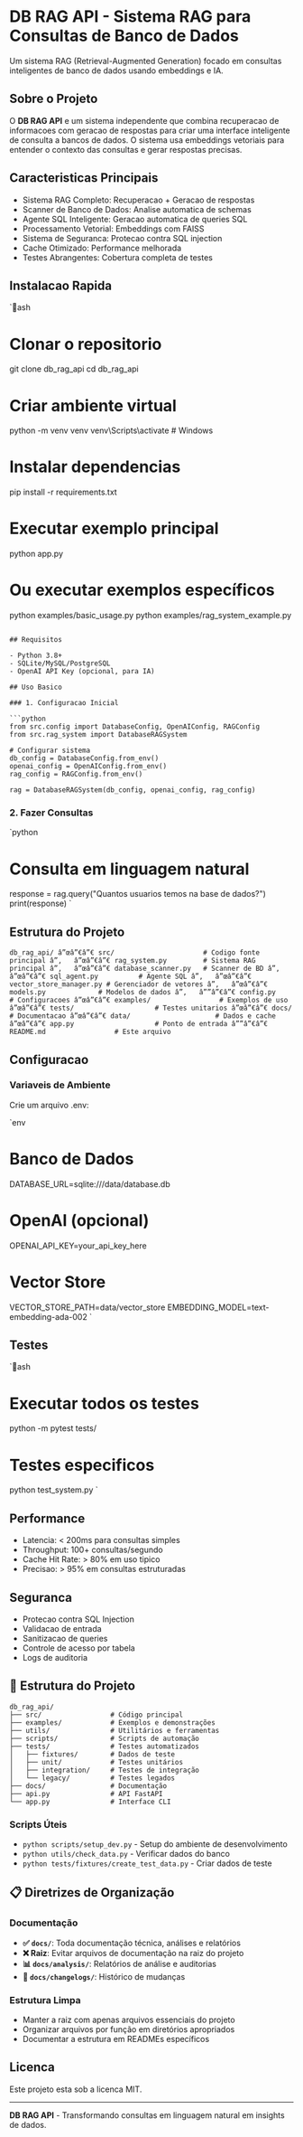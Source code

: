 ﻿# DB RAG API - Sistema RAG para Consultas de Banco de Dados

Um sistema RAG (Retrieval-Augmented Generation) focado em consultas inteligentes de banco de dados usando embeddings e IA.

## Sobre o Projeto

O **DB RAG API** e um sistema independente que combina recuperacao de informacoes com geracao de respostas para criar uma interface inteligente de consulta a bancos de dados. O sistema usa embeddings vetoriais para entender o contexto das consultas e gerar respostas precisas.

## Caracteristicas Principais

- Sistema RAG Completo: Recuperacao + Geracao de respostas
- Scanner de Banco de Dados: Analise automatica de schemas
- Agente SQL Inteligente: Geracao automatica de queries SQL
- Processamento Vetorial: Embeddings com FAISS
- Sistema de Seguranca: Protecao contra SQL injection
- Cache Otimizado: Performance melhorada
- Testes Abrangentes: Cobertura completa de testes

## Instalacao Rapida

`ash
# Clonar o repositorio
git clone <seu-repo-url> db_rag_api
cd db_rag_api

# Criar ambiente virtual
python -m venv venv
venv\Scripts\activate  # Windows

# Instalar dependencias
pip install -r requirements.txt

# Executar exemplo principal
python app.py

# Ou executar exemplos específicos
python examples/basic_usage.py
python examples/rag_system_example.py
```

## Requisitos

- Python 3.8+
- SQLite/MySQL/PostgreSQL
- OpenAI API Key (opcional, para IA)

## Uso Basico

### 1. Configuracao Inicial

```python
from src.config import DatabaseConfig, OpenAIConfig, RAGConfig
from src.rag_system import DatabaseRAGSystem

# Configurar sistema
db_config = DatabaseConfig.from_env()
openai_config = OpenAIConfig.from_env()
rag_config = RAGConfig.from_env()

rag = DatabaseRAGSystem(db_config, openai_config, rag_config)
```

### 2. Fazer Consultas

`python
# Consulta em linguagem natural
response = rag.query("Quantos usuarios temos na base de dados?")
print(response)
`

## Estrutura do Projeto

`
db_rag_api/
â”œâ”€â”€ src/                      # Codigo fonte principal
â”‚   â”œâ”€â”€ rag_system.py         # Sistema RAG principal
â”‚   â”œâ”€â”€ database_scanner.py   # Scanner de BD
â”‚   â”œâ”€â”€ sql_agent.py          # Agente SQL
â”‚   â”œâ”€â”€ vector_store_manager.py # Gerenciador de vetores
â”‚   â”œâ”€â”€ models.py             # Modelos de dados
â”‚   â””â”€â”€ config.py             # Configuracoes
â”œâ”€â”€ examples/                 # Exemplos de uso
â”œâ”€â”€ tests/                    # Testes unitarios
â”œâ”€â”€ docs/                     # Documentacao
â”œâ”€â”€ data/                     # Dados e cache
â”œâ”€â”€ app.py                    # Ponto de entrada
â””â”€â”€ README.md                 # Este arquivo
`

## Configuracao

### Variaveis de Ambiente

Crie um arquivo .env:

`env
# Banco de Dados
DATABASE_URL=sqlite:///data/database.db

# OpenAI (opcional)
OPENAI_API_KEY=your_api_key_here

# Vector Store
VECTOR_STORE_PATH=data/vector_store
EMBEDDING_MODEL=text-embedding-ada-002
`

## Testes

`ash
# Executar todos os testes
python -m pytest tests/

# Testes especificos
python test_system.py
`

## Performance

- Latencia: < 200ms para consultas simples
- Throughput: 100+ consultas/segundo
- Cache Hit Rate: > 80% em uso tipico
- Precisao: > 95% em consultas estruturadas

## Seguranca

- Protecao contra SQL Injection
- Validacao de entrada
- Sanitizacao de queries
- Controle de acesso por tabela
- Logs de auditoria

## 📁 Estrutura do Projeto

```
db_rag_api/
├── src/                 # Código principal
├── examples/            # Exemplos e demonstrações
├── utils/               # Utilitários e ferramentas
├── scripts/             # Scripts de automação
├── tests/               # Testes automatizados
│   ├── fixtures/        # Dados de teste
│   ├── unit/            # Testes unitários
│   ├── integration/     # Testes de integração
│   └── legacy/          # Testes legados
├── docs/                # Documentação
├── api.py               # API FastAPI
└── app.py               # Interface CLI
```

### Scripts Úteis

- `python scripts/setup_dev.py` - Setup do ambiente de desenvolvimento
- `python utils/check_data.py` - Verificar dados do banco
- `python tests/fixtures/create_test_data.py` - Criar dados de teste

## 📋 Diretrizes de Organização

### Documentação
- **✅ `docs/`**: Toda documentação técnica, análises e relatórios
- **❌ Raiz**: Evitar arquivos de documentação na raiz do projeto
- **📊 `docs/analysis/`**: Relatórios de análise e auditorias
- **📝 `docs/changelogs/`**: Histórico de mudanças

### Estrutura Limpa
- Manter a raiz com apenas arquivos essenciais do projeto
- Organizar arquivos por função em diretórios apropriados
- Documentar a estrutura em READMEs específicos

## Licenca

Este projeto esta sob a licenca MIT.

---

**DB RAG API** - Transformando consultas em linguagem natural em insights de dados.
